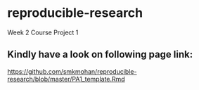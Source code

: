 # reproducible-research
Week 2 Course Project 1

## Kindly have a look on following page link: 
https://github.com/smkmohan/reproducible-research/blob/master/PA1_template.Rmd


